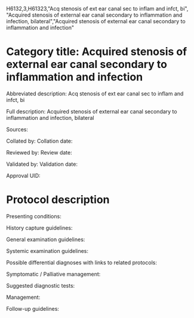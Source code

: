 H6132,3,H61323,"Acq stenosis of ext ear canal sec to inflam and infct, bi", "Acquired stenosis of external ear canal secondary to inflammation and infection, bilateral","Acquired stenosis of external ear canal secondary to inflammation and infection"
# Category title: Acquired stenosis of external ear canal secondary to inflammation and infection

Abbreviated description: Acq stenosis of ext ear canal sec to inflam and infct, bi

Full description: Acquired stenosis of external ear canal secondary to inflammation and infection, bilateral

Sources:

Collated by:
Collation date:

Reviewed by:
Review date:

Validated by:
Validation date:

Approval UID:

# Protocol description

Presenting conditions:

History capture guidelines:

General examination guidelines:

Systemic examination guidelines:

Possible differential diagnoses with links to related protocols:

Symptomatic / Palliative management:

Suggested diagnostic tests:

Management:

Follow-up guidelines:
